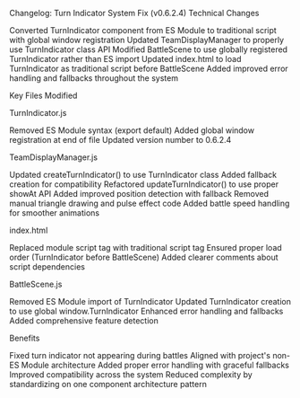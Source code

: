 Changelog: Turn Indicator System Fix (v0.6.2.4)
Technical Changes

Converted TurnIndicator component from ES Module to traditional script with global window registration
Updated TeamDisplayManager to properly use TurnIndicator class API
Modified BattleScene to use globally registered TurnIndicator rather than ES import
Updated index.html to load TurnIndicator as traditional script before BattleScene
Added improved error handling and fallbacks throughout the system

Key Files Modified

TurnIndicator.js

Removed ES Module syntax (export default)
Added global window registration at end of file
Updated version number to 0.6.2.4


TeamDisplayManager.js

Updated createTurnIndicator() to use TurnIndicator class
Added fallback creation for compatibility
Refactored updateTurnIndicator() to use proper showAt API
Added improved position detection with fallback
Removed manual triangle drawing and pulse effect code
Added battle speed handling for smoother animations


index.html

Replaced module script tag with traditional script tag
Ensured proper load order (TurnIndicator before BattleScene)
Added clearer comments about script dependencies


BattleScene.js

Removed ES Module import of TurnIndicator
Updated TurnIndicator creation to use global window.TurnIndicator
Enhanced error handling and fallbacks
Added comprehensive feature detection



Benefits

Fixed turn indicator not appearing during battles
Aligned with project's non-ES Module architecture
Added proper error handling with graceful fallbacks
Improved compatibility across the system
Reduced complexity by standardizing on one component architecture pattern
